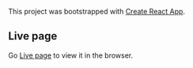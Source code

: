 This project was bootstrapped with [Create React App](https://github.com/facebook/create-react-app).

## Live page

Go [Live page](https://mateusz-macon.github.io/identifier/) to view it in the browser.
